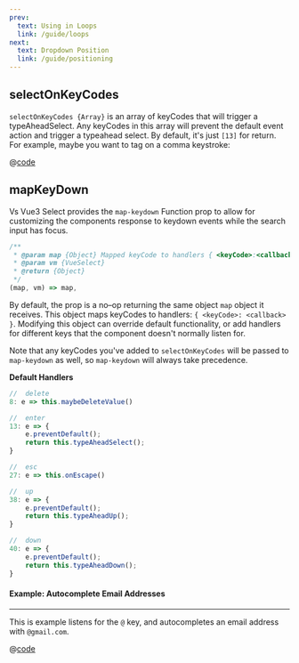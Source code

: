 ```yaml
---
prev:
  text: Using in Loops
  link: /guide/loops
next:
  text: Dropdown Position
  link: /guide/positioning
---
```


## selectOnKeyCodes

`selectOnKeyCodes {Array}` is an array of keyCodes that will trigger a
typeAheadSelect. Any keyCodes in this array will prevent the default event
action and trigger a typeahead select. By default, it's just `[13]` for return.
For example, maybe you want to tag on a comma keystroke:

<TagOnComma /> 
 
@[code](../.vuepress/components/TagOnComma.vue)

## mapKeyDown

Vs Vue3 Select provides the `map-keydown` Function prop to allow for customizing the
components response to keydown events while the search input has focus.

```js
/**
 * @param map {Object} Mapped keyCode to handlers { <keyCode>:<callback> }
 * @param vm {VueSelect}
 * @return {Object}
 */
(map, vm) => map,
```

By default, the prop is a no–op returning the same object `map` object it
receives. This object maps keyCodes to handlers: `{ <keyCode>: <callback> }`.
Modifying this object can override default functionality, or add handlers for
different keys that the component doesn't normally listen for.

Note that any keyCodes you've added to `selectOnKeyCodes` will be passed to
`map-keydown` as well, so `map-keydown` will always take precedence.

**Default Handlers**

```js
//  delete
8: e => this.maybeDeleteValue()

//  enter
13: e => {
    e.preventDefault();
    return this.typeAheadSelect();
}

//  esc
27: e => this.onEscape()

//  up
38: e => {
    e.preventDefault();
    return this.typeAheadUp();
}

//  down
40: e => {
    e.preventDefault();
    return this.typeAheadDown();
}
```

#### Example: Autocomplete Email Addresses

---

This is example listens for the `@` key, and autocompletes an email address with
`@gmail.com`.

<CustomHandlers />

@[code](../.vuepress/components/CustomHandlers.vue)
